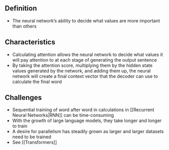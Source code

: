 ## Definition

- The neural network’s ability to decide what values are more important than others

## Characteristics

- Calculating attention allows the neural network to decide what values it will pay attention to at each stage of generating the output sentence
- By taking the attention score, multiplying them by the hidden state values generated by the network, and adding them up, the neural network will create a final context vector that the decoder can use to calculate the final word

## Challenges

- Sequential training of word after word in calculations in [[Recurrent Neural Networks|RNN]] can be time-consuming
- With the growth of large language models, they take longer and longer to train
- A desire for parallelism has steadily grown as larger and larger datasets need to be trained
- See [[Transformers]]